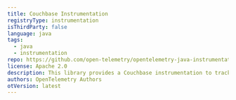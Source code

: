 ```yaml
---
title: Couchbase Instrumentation
registryType: instrumentation
isThirdParty: false
language: java
tags:
  - java
  - instrumentation
repo: https://github.com/open-telemetry/opentelemetry-java-instrumentation/tree/master/instrumentation/couchbase
license: Apache 2.0
description: This library provides a Couchbase instrumentation to track requests through OpenTelemetry.
authors: OpenTelemetry Authors
otVersion: latest
---
```

